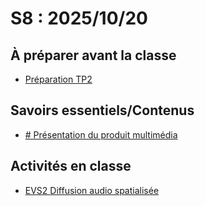 # S8 : <!-- %: S8 -->2025/10/20<!-- %; -->

## À préparer avant la classe

* [Préparation TP2](../../04-evaluations/sommatives/01/)

## Savoirs essentiels/Contenus

* [ <!-- %: BLOC2_SAVOIR7  --># Présentation du produit multimédia<!-- %; -->](../../03-savoirs/02/07/README.md)

## Activités en classe

* [ EVS2 <!-- %: BLOC2 -->Diffusion audio spatialisée<!-- %; -->](../../04-evaluations/sommatives/02/)

